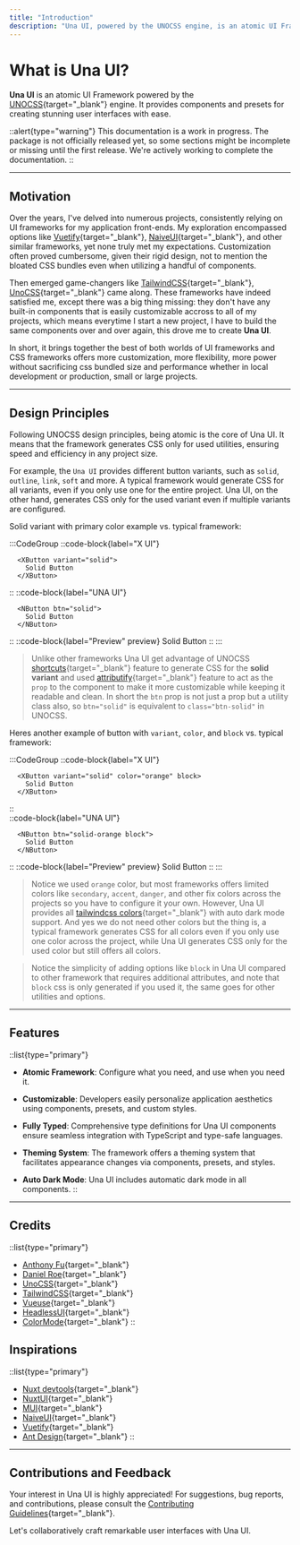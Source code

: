 ```yaml
---
title: "Introduction"
description: "Una UI, powered by the UNOCSS engine, is an atomic UI Framework. It offers components and presets for effortless creation of beautiful user interfaces."
---
```


# What is Una UI?

**Una UI** is an atomic UI Framework powered by the [UNOCSS](https://unocss.dev/){target="_blank"} engine. It provides components and presets for creating stunning user interfaces with ease.

::alert{type="warning"} 
This documentation is a work in progress. The package is not officially released yet, so some sections might be incomplete or missing until the first release. We're actively working to complete the documentation.
::

---

## Motivation

Over the years, I've delved into numerous projects, consistently relying on UI frameworks for my application front-ends. My exploration encompassed options like [Vuetify](https://vuetifyjs.com/){target="_blank"}, [NaiveUI](https://naiveui.com/){target="_blank"}, and other similar frameworks, yet none truly met my expectations. Customization often proved cumbersome, given their rigid design, not to mention the bloated CSS bundles even when utilizing a handful of components.

Then emerged game-changers like [TailwindCSS](https://tailwindcss.com/){target="_blank"}, [UnoCSS](https://unocss.dev/){target="_blank"} came along. These frameworks have indeed satisfied me, except there was a big thing missing: they don't have any built-in components that is easily customizable accross to all of my projects, which means everytime I start a new project, I have to build the same components over and over again, this drove me to create <b style="color: var(--c-brand-next)">Una UI</b>.

In short, it brings together the best of both worlds of UI frameworks and CSS frameworks offers more customization, more flexibility, more power without sacrificing css bundled size and performance whether in local development or production, small or large projects.

---

## Design Principles

Following UNOCSS design principles, being atomic is the core of Una UI. It means that the framework generates CSS only for used utilities, ensuring speed and efficiency in any project size.

For example, the `Una UI` provides different button variants, such as `solid`, `outline`, `link`, `soft` and more. A typical framework would generate CSS for all variants, even if you only use one for the entire project. Una UI, on the other hand, generates CSS only for the used variant even if multiple variants are configured.

Solid variant with primary color example vs. typical framework:

:::CodeGroup
  ::code-block{label="X UI"}
```vue
  <XButton variant="solid">
    Solid Button
  </XButton>
```
  ::
  ::code-block{label="UNA UI"}
```vue
  <NButton btn="solid">
    Solid Button
  </NButton>
```
  ::
  ::code-block{label="Preview" preview}
    <NButton btn="solid">Solid Button</NButton>
  ::
:::

> Unlike other frameworks Una UI get advantage of UNOCSS [shortcuts](https://unocss.dev/config/shortcuts#shortcuts){target="_blank"} feature to generate CSS for the **solid variant** and used [attributify](https://unocss.dev/presets/attributify#attributify-mode){target="_blank"} feature to act as the `prop` to the component to make it more customizable while keeping it readable and clean. In short the `btn` prop is not just a prop but a utility class also, so `btn="solid"` is equivalent to `class="btn-solid"` in UNOCSS.

Heres another example of button with `variant`, `color`, and `block` vs. typical framework:

:::CodeGroup
  ::code-block{label="X UI"}
```vue
  <XButton variant="solid" color="orange" block>
    Solid Button
  </XButton>
```
  ::  
  ::code-block{label="UNA UI"}
```vue
  <NButton btn="solid-orange block">
    Solid Button
  </NButton>
```
  ::
  ::code-block{label="Preview" preview}
    <NButton btn="solid-orange block">Solid Button</NButton>
  ::
:::

> Notice we used `orange` color, but most frameworks offers limited colors like `secondary`, `accent`, `danger`, and other fix colors across the projects so you have to configure it your own. However, Una UI provides all [tailwindcss colors](https://tailwindcss.com/docs/customizing-colors){target="_blank"} with auto dark mode support. And yes we do not need other colors but the thing is, a typical framework generates CSS for all colors even if you only use one color across the project, while Una UI generates CSS only for the used color but still offers all colors.

> Notice the simplicity of adding options like `block` in Una UI compared to other framework that requires additional attributes, and note that `block` css is only generated if you used it, the same goes for other utilities and options.

---

## Features

::list{type="primary"}
- **Atomic Framework**: Configure what you need, and use when you need it.

- **Customizable**: Developers easily personalize application aesthetics using components, presets, and custom styles.

- **Fully Typed**: Comprehensive type definitions for Una UI components ensure seamless integration with TypeScript and type-safe languages.

- **Theming System**: The framework offers a theming system that facilitates appearance changes via components, presets, and styles.

- **Auto Dark Mode**: Una UI includes automatic dark mode in all components.
::

---

## Credits

::list{type="primary"}
- <span style="color: var(--c-brand-next)">[Anthony Fu](https://github.com/antfu){target="_blank"}</span> 
- [Daniel Roe](https://github.com/danielroe){target="_blank"} 
- [UnoCSS](https://unocss.dev/){target="_blank"}
- [TailwindCSS](https://tailwindcss.com/){target="_blank"} 
- [Vueuse](https://vueuse.org/){target="_blank"}
- [HeadlessUI](https://headlessui.dev/){target="_blank"}
- [ColorMode](https://color-mode.nuxtjs.org/){target="_blank"} 
::

## Inspirations

::list{type="primary"}
- [Nuxt devtools](https://github.com/nuxt/devtools/){target="_blank"}
- [NuxtUI](https://ui.nuxtlabs.com/){target="_blank"}
- [MUI](https://mui.com/){target="_blank"}
- [NaiveUI](https://naiveui.com/){target="_blank"} 
- [Vuetify](https://vuetifyjs.com/){target="_blank"} 
- [Ant Design](https://ant.design/){target="_blank"} 
::

---

## Contributions and Feedback

Your interest in Una UI is highly appreciated! For suggestions, bug reports, and contributions, please consult the [Contributing Guidelines](https://github.com/una-ui/una-ui/blob/main/CONTRIBUTING.md){target="_blank"}.

Let's collaboratively craft remarkable user interfaces with Una UI.
